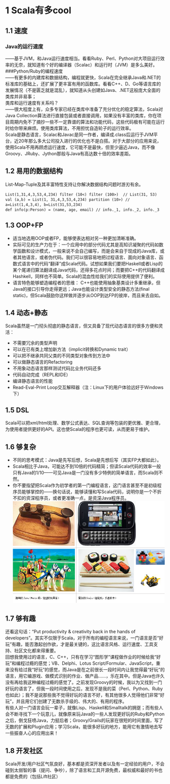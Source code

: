 # 1 Scala有多cool  

## 1.1 速度  
### Java的运行速度  
——基于JVM，和Java运行速度相当。看看Ruby、Perl、Python对大项目运行效率的无奈，就知道有个好的编译器（Scalac）和运行时（JVM）是多么美好。    
###Python/Ruby的编程速度   
——有更多的内建库和数据结构，编程就更快，Scala在完全继承Java和.NET的标准库的基础上，还扩展了更丰富有用的函数库。看看C++、D、Go等语言库的发展情况（不是匮乏就是混乱），就知道从头创建如Java、.NET这般庞大全面的类库并非易事；  
类库和运行速度有关系吗？  
——很大程度上有，众多专家已经在类库中准备了充分优化的稳定算法，Scala对Java Collection算法进行直接包装或者直接调用，如果没有丰富的类库，你在项目周期内免不了摘抄一些不一定靠谱的算法和功能代码，这些代码极有可能在运行时给你带来麻烦。使用类库算法，不用担忧自造轮子的运行效率。  
Scala是静态语言，Scalac和Javac是同一作者，编译成.class后运行于JVM平台，近20年那么多大公司投入进行的优化也不是白搭。对于大部分的应用来说，使用Scala不用再顾虑运行速度，它可能不是最快，但至少逼近Java，而不像Groovy、JRuby、Jython那般与Java有高达数十倍的效率差距。 
## 1.2 易用的数据结构  
List-Map-Tuple及其丰富特性支持让你解决数据结构问题时游刃有余。

	List(1,31,4,3,53,4,234) filter (10<) filter (100>)  // List(31, 53)
	val (a,b) = List(1, 31,4,3,53,4,234) partition (10>) // a=List(1,4,3,4), b=List(31,53,234)
	def info(p:Person) = (name, age, email) // info._1, info._2, info._3   

## 1.3 OOP+FP  
* 适当地选用OOP或者FP，能够使表达相对另一种更加清晰准确。  
* 实际可见的生产力在于：一个应用中的部分代码尤其是高知识凝聚的代码如数学函数和设计模式，一般来说不会自己编写，而是会来自于现成的Java库，或者其他语言，或者伪代码。我们可以很容易地把过程语言、面向对象语言、函数式语言中的代码“翻译”成Scala代码。试想如果我们要把Haskell或者Lisp的某个尾递归算法翻译成Java代码，还得多花点时间；而要把C++的代码翻译成Hashkell，同样也不简单。Scala的混血性给我们的实际使用提供了便利。  
* 语言特色能够塑造编程者的思维： C++也能使用抽象基类设计多重继承，但Java的接口引导你走得更远；Java也能设计类型安全的静态方法(final static)，但Scala鼓励你这样做并逐步从OOP到达FP的彼岸，而且来去自如。  

## 1.4 动态+静态  
Scala虽然是一门彻头彻底的静态语言，但又具备了现代动态语言的很多方便和灵活： 

* 不需要冗余的类型声明  
* 可以在已有类上增加新方法（implicit转换和Dynamic trait）  
* 可以把不继承共同父类的不同类型对象传到方法中  
* 可以做静态语言的Refactoring  
* 不用象动态语言那样测试代码比业务代码还多  
* 代码自动完成（REPL和IDE）  
* 编译静态语言的性能  
* Read-Eval-Print Loop交互解释器（注：Linux下的用户体验远好于Windows下）  

## 1.5 DSL  
Scala可以把xml/html处理、数学公式表达、SQL查询等包装的更优雅、更合理，为使用者提供更好的API。这也使Scala的程序也更可读，从而更易于维护。
## 1.6 够复杂  
* 不同的思考模式：Java是先写后想，Scala是先想后写（其实FP大都如此）。  
* Scala相比于Java，可能达不到10倍的代码精简；但读Scala代码的效率一般只有Java的1/10——可见Java是一门没有多少特例的简单语言，而Scala则不然。  
* 你不要指望把Scala作为初学者的第一门编程语言，这门语言甚至不是初级程序员能够掌控的——换句话说，能够读懂和写Scala代码，说明你是一个不折不扣的资深程序员，或者更准确一点，是资深Java程序员。  
![](images/1.6.png?raw=true)  

## 1.7 够有趣  
还看这句话：“Put productivity & creativity back in the hands of developers”。其实不仅限于Scala，对于所有的编程语言来说，一门语言是否“好玩”有趣，能否激起创作欲，才是最关键的，这比语言风格、运行速度、工具支持、社区文化都来得重要。  
回想我使用过的语言，C、C++，只有在学习“图形学”课程做作业的时候给我“好玩”和编程过瘾的感觉；VB、Delphi、Lotus Script/Formular、JavaScript，重来没有给过我“好玩”的感觉，而Java是在之前很长一段时间内让我觉得最“好玩”的语言，用它编游戏、做模式识别的作业、做产品……，乐在其中。但是Java也许久没有再给我这种编程过瘾的感觉了。之前发现Groovy的时候，我以为又找到一门好玩的语言了，但我一段时间使用之后，发现不是我的菜（Perl、Python、Ruby也如此）；我不是说那些我不觉得好玩的语言不好，有其他很多人觉得他们非常“好玩”，并且用它们创建了无数杀手级的、伟大的、有用的程序。  
有些人对一门语言会玩一辈子，就像Lisp、Haskell和Smalltalk的拥趸；而有些人会不断寻找下一个玩意儿，就像原来玩Java的一些人发现更好玩的Ruby和Python之后，倒戈狂喷Java，力挺后者；Groovy/Grails的玩家在很短的时间里面，写了无数的扩展和Plugin应用；学习Scala，能很多好玩的地方，能用它有激情地去写一些振奋人心的应用出来！  
## 1.8 开发社区  
Scala开发/用户社区气氛良好，基本都是资深开发者以及有一定经验的用户，不会碰到太弱智的事（提问、争吵），除了语言和工具开源免费，最权威和最好的书也都是免费的（包括Lift社区）  

